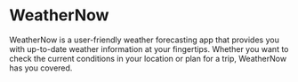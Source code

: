 # WeatherNow
WeatherNow is a user-friendly weather forecasting app that provides you with up-to-date weather information at your fingertips. Whether you want to check the current conditions in your location or plan for a trip, WeatherNow has you covered.

